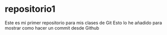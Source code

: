 # repositorio1
Este es mi primer repositorio para mis clases de Git
Esto lo he añadido para mostrar como hacer un commit desde Github
